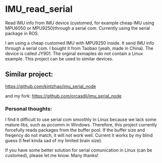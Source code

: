 # IMU_read_serial
Read IMU info from IMU device (customed, for example cheap IMU using MPU6050 or MPU9250)through a serial com. Currently using the serial package in ROS.

I am using a cheap customed IMU with MPU9250 inside. It send IMU info through a serial com.
I bought it from Taobao (yeah, made in China). The device is called JY901. The orginal exmaples do not contain a Linux example. This project can be used to similar devices.




## Similar project:
https://github.com/kintzhao/imu_serial_node

and my fork:
https://github.com/orcasdli/imu_serial_node

### Personal thoughts:

I find it difficult to use serial com smoothly in Linux because we lack some mature libs, such as pccomm in Windows.
Therefore, this project currently forcefully reads packages from the buffer pool. If the buffer size and freqency do not match, it will not work well. Current it works by my blind guess (I feel kinda sad of my limited brain size).

If you have some better solution for serial comunication in Linux (can be customed), please let me know. Many thanks! 
